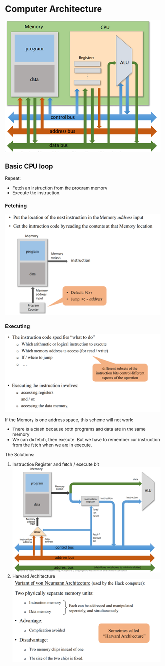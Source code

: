 # Computer Architecture

![buses](images/buses.png)

## Basic CPU loop
Repeat:
- Fetch an instruction from the program memory
- Execute the instruction.

### Fetching
![fetching](images/fetching.png)

### Executing
![executing](images/executing.png)

If the Memory is one address space, this scheme will not work:
- There is a clash because both programs and data are in the same memory
- We can do fetch, then execute. But we have to remember our instruction from the fetch when we are in execute.

The Solutions: 
1. Instruction Register and fetch / execute bit
![instruction](images/InstructionRegister.png)
2. Harvard Architecture
![harvard](images/harvard.png)